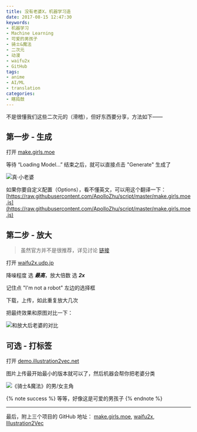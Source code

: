 ```yaml
---
title: 没有老婆X，机器学习造
date: 2017-08-15 12:47:30
keywords:
- 机器学习
- Machine Learning
- 可爱的男孩子
- 骑士&魔法
- 二次元
- 动漫
- waifu2x
- GitHub
tags:
- anime
- AI/ML
- translation
categories:
- 瞎捣鼓
---
```


不是很懂我们这些二次元的（滑稽），但好东西要分享，方法如下——

<!-- more -->

## 第一步 - 生成

打开 [make.girls.moe](https://make.girls.moe/#/)

等待 “Loading Model...” 结束之后，就可以直接点击 "Generate" 生成了

![真·小老婆](https://user-images.githubusercontent.com/10842684/77261389-8f01a300-6c64-11ea-8e1f-cb29ef9530b1.jpg)

如果你要自定义配置（Options），看不懂英文，可以用这个翻译一下：[https://raw.githubusercontent.com/ApolloZhu/script/master/make.girls.moe.js](https://raw.githubusercontent.com/ApolloZhu/script/master/make.girls.moe.js)

## 第二步 - 放大

> 虽然官方并不是很推荐，详见讨论 [链接](https://github.com/makegirlsmoe/makegirls.moe_web/issues/3)

打开 [waifu2x.udp.jp](http://waifu2x.udp.jp/)

降噪程度 选 ***最高***，放大倍数 选 ***2x***

记住点 "I'm not a robot" 左边的选择框

下载，上传，如此重复放大几次

把最终效果和原图对比一下：

![和放大后老婆的对比](https://user-images.githubusercontent.com/10842684/77261403-a80a5400-6c64-11ea-8a3d-64c60015dcfb.jpg)

## 可选 - 打标签

打开 [demo.illustration2vec.net](http://demo.illustration2vec.net/)

图片上传最开始最小的版本就可以了，然后机器会帮你把老婆分类

![《骑士&魔法》的男/女主角](https://user-images.githubusercontent.com/10842684/77261417-c3755f00-6c64-11ea-9235-18b6f345e015.jpg)

{% note success %}
等等，好像这是可爱的男孩子
{% endnote %}

----

最后，附上三个项目的 GitHub 地址： [make.girls.moe](https://github.com/makegirlsmoe), [waifu2x](https://github.com/nagadomi/waifu2x), [Illustration2Vec](https://github.com/rezoo/illustration2vec)

